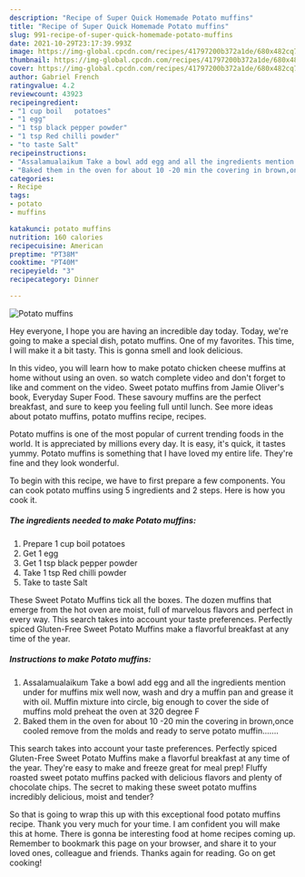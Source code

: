 ```yaml
---
description: "Recipe of Super Quick Homemade Potato muffins"
title: "Recipe of Super Quick Homemade Potato muffins"
slug: 991-recipe-of-super-quick-homemade-potato-muffins
date: 2021-10-29T23:17:39.993Z
image: https://img-global.cpcdn.com/recipes/41797200b372a1de/680x482cq70/potato-muffins-recipe-main-photo.jpg
thumbnail: https://img-global.cpcdn.com/recipes/41797200b372a1de/680x482cq70/potato-muffins-recipe-main-photo.jpg
cover: https://img-global.cpcdn.com/recipes/41797200b372a1de/680x482cq70/potato-muffins-recipe-main-photo.jpg
author: Gabriel French
ratingvalue: 4.2
reviewcount: 43923
recipeingredient:
- "1 cup boil   potatoes"
- "1 egg"
- "1 tsp black pepper powder"
- "1 tsp Red chilli powder"
- "to taste Salt"
recipeinstructions:
- "Assalamualaikum Take a bowl add egg and all the ingredients mention under for muffins mix well now, wash and dry a muffin pan and grease it with oil. Muffin mixture into circle, big enough to cover the side of muffins mold preheat the oven at 320 degree F"
- "Baked them in the oven for about 10 -20 min the covering in brown,once cooled remove from the molds and ready to serve potato muffin......."
categories:
- Recipe
tags:
- potato
- muffins

katakunci: potato muffins 
nutrition: 160 calories
recipecuisine: American
preptime: "PT38M"
cooktime: "PT40M"
recipeyield: "3"
recipecategory: Dinner

---
```



![Potato muffins](https://img-global.cpcdn.com/recipes/41797200b372a1de/680x482cq70/potato-muffins-recipe-main-photo.jpg)

Hey everyone, I hope you are having an incredible day today. Today, we're going to make a special dish, potato muffins. One of my favorites. This time, I will make it a bit tasty. This is gonna smell and look delicious.

In this video, you will learn how to make potato chicken cheese muffins at home without using an oven. so watch complete video and don&#39;t forget to like and comment on the video. Sweet potato muffins from Jamie Oliver&#39;s book, Everyday Super Food. These savoury muffins are the perfect breakfast, and sure to keep you feeling full until lunch. See more ideas about potato muffins, potato muffins recipe, recipes.

Potato muffins is one of the most popular of current trending foods in the world. It is appreciated by millions every day. It is easy, it's quick, it tastes yummy. Potato muffins is something that I have loved my entire life. They're fine and they look wonderful.


To begin with this recipe, we have to first prepare a few components. You can cook potato muffins using 5 ingredients and 2 steps. Here is how you cook it.

<!--inarticleads1-->

##### The ingredients needed to make Potato muffins:

1. Prepare 1 cup boil   potatoes
1. Get 1 egg
1. Get 1 tsp black pepper powder
1. Take 1 tsp Red chilli powder
1. Take to taste Salt


These Sweet Potato Muffins tick all the boxes. The dozen muffins that emerge from the hot oven are moist, full of marvelous flavors and perfect in every way. This search takes into account your taste preferences. Perfectly spiced Gluten-Free Sweet Potato Muffins make a flavorful breakfast at any time of the year. 

<!--inarticleads2-->

##### Instructions to make Potato muffins:

1. Assalamualaikum Take a bowl add egg and all the ingredients mention under for muffins mix well now, wash and dry a muffin pan and grease it with oil. Muffin mixture into circle, big enough to cover the side of muffins mold preheat the oven at 320 degree F
1. Baked them in the oven for about 10 -20 min the covering in brown,once cooled remove from the molds and ready to serve potato muffin.......


This search takes into account your taste preferences. Perfectly spiced Gluten-Free Sweet Potato Muffins make a flavorful breakfast at any time of the year. They&#39;re easy to make and freeze great for meal prep! Fluffy roasted sweet potato muffins packed with delicious flavors and plenty of chocolate chips. The secret to making these sweet potato muffins incredibly delicious, moist and tender? 

So that is going to wrap this up with this exceptional food potato muffins recipe. Thank you very much for your time. I am confident you will make this at home. There is gonna be interesting food at home recipes coming up. Remember to bookmark this page on your browser, and share it to your loved ones, colleague and friends. Thanks again for reading. Go on get cooking!
